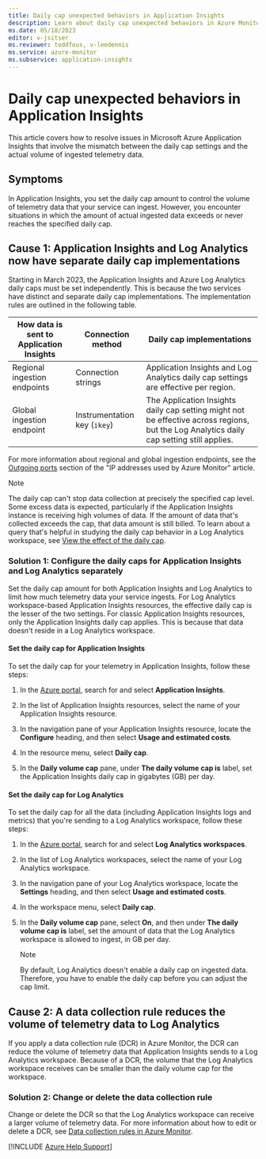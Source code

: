 ```yaml
---
title: Daily cap unexpected behaviors in Application Insights
description: Learn about daily cap unexpected behaviors in Azure Monitor Application Insights. Review why actual ingested data differs from the specified daily cap limit.
ms.date: 05/18/2023
editor: v-jsitser
ms.reviewer: toddfous, v-leedennis
ms.service: azure-monitor
ms.subservice: application-insights
---
```

# Daily cap unexpected behaviors in Application Insights

This article covers how to resolve issues in Microsoft Azure Application Insights that involve the mismatch between the daily cap settings and the actual volume of ingested telemetry data.

## Symptoms

In Application Insights, you set the daily cap amount to control the volume of telemetry data that your service can ingest. However, you encounter situations in which the amount of actual ingested data exceeds or never reaches the specified daily cap.

## Cause 1: Application Insights and Log Analytics now have separate daily cap implementations

Starting in March 2023, the Application Insights and Azure Log Analytics daily caps must be set independently. This is because the two services have distinct and separate daily cap implementations. The implementation rules are outlined in the following table.

| How data is sent to Application Insights | Connection method | Daily cap implementations |
|--|--|--|
| Regional ingestion endpoints | Connection strings | Application Insights and Log Analytics daily cap settings are effective per region. |
| Global ingestion endpoint | Instrumentation key (`ikey`) | The Application Insights daily cap setting might not be effective across regions, but the Log Analytics daily cap setting still applies. |

For more information about regional and global ingestion endpoints, see the [Outgoing ports](/azure/azure-monitor/app/ip-addresses#outgoing-ports) section of the "IP addresses used by Azure Monitor" article.

> [!NOTE]  
> The daily cap can't stop data collection at precisely the specified cap level. Some excess data is expected, particularly if the Application Insights instance is receiving high volumes of data. If the amount of data that's collected exceeds the cap, that data amount is still billed. To learn about a query that's helpful in studying the daily cap behavior in a Log Analytics workspace, see [View the effect of the daily cap](/azure/azure-monitor/logs/daily-cap#view-the-effect-of-the-daily-cap).

### Solution 1: Configure the daily caps for Application Insights and Log Analytics separately

Set the daily cap amount for both Application Insights and Log Analytics to limit how much telemetry data your service ingests. For Log Analytics workspace-based Application Insights resources, the effective daily cap is the lesser of the two settings. For classic Application Insights resources, only the Application Insights daily cap applies. This is because that data doesn't reside in a Log Analytics workspace.

#### Set the daily cap for Application Insights

To set the daily cap for your telemetry in Application Insights, follow these steps:

1. In the [Azure portal](https://portal.azure.com), search for and select **Application Insights**.

1. In the list of Application Insights resources, select the name of your Application Insights resource.

1. In the navigation pane of your Application Insights resource, locate the **Configure** heading, and then select **Usage and estimated costs**.

1. In the resource menu, select **Daily cap**.

1. In the **Daily volume cap** pane, under **The daily volume cap is** label, set the Application Insights daily cap in gigabytes (GB) per day.

#### Set the daily cap for Log Analytics

To set the daily cap for all the data (including Application Insights logs and metrics) that you're sending to a Log Analytics workspace, follow these steps:

1. In the [Azure portal](https://portal.azure.com), search for and select **Log Analytics workspaces**.

1. In the list of Log Analytics workspaces, select the name of your Log Analytics workspace.

1. In the navigation pane of your Log Analytics workspace, locate the **Settings** heading, and then select **Usage and estimated costs**.

1. In the workspace menu, select **Daily cap**.

1. In the **Daily volume cap** pane, select **On**, and then under **The daily volume cap is** label, set the amount of data that the Log Analytics workspace is allowed to ingest, in GB per day.

   > [!NOTE]  
   > By default, Log Analytics doesn't enable a daily cap on ingested data. Therefore, you have to enable the daily cap before you can adjust the cap limit.

## Cause 2: A data collection rule reduces the volume of telemetry data to Log Analytics

If you apply a data collection rule (DCR) in Azure Monitor, the DCR can reduce the volume of telemetry data that Application Insights sends to a Log Analytics workspace. Because of a DCR, the volume that the Log Analytics workspace receives can be smaller than the daily volume cap for the workspace.

### Solution 2: Change or delete the data collection rule

Change or delete the DCR so that the Log Analytics workspace can receive a larger volume of telemetry data. For more information about how to edit or delete a DCR, see [Data collection rules in Azure Monitor](/azure/azure-monitor/essentials/data-collection-rule-overview).

[!INCLUDE [Azure Help Support](../../../includes/azure-help-support.md)]
